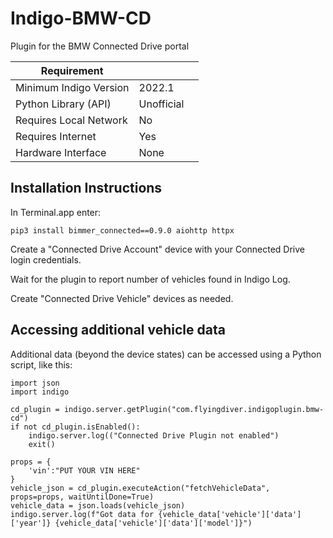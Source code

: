 # Indigo-BMW-CD
Plugin for the BMW Connected Drive portal

| Requirement            |                     |   |
|------------------------|---------------------|---|
| Minimum Indigo Version | 2022.1              |   |
| Python Library (API)   | Unofficial          |   |
| Requires Local Network | No                  |   |
| Requires Internet      | Yes                 |   |
| Hardware Interface     | None                |   |

## Installation Instructions

In Terminal.app enter:

`pip3 install bimmer_connected==0.9.0 aiohttp httpx`

Create a "Connected Drive Account" device with your Connected Drive login credentials.

Wait for the  plugin to report number of vehicles found in Indigo Log.

Create "Connected Drive Vehicle" devices as needed.


## Accessing additional vehicle data

Additional data (beyond the device states) can be accessed using a Python script, like this:

    import json
   	import indigo

	cd_plugin = indigo.server.getPlugin("com.flyingdiver.indigoplugin.bmw-cd")
	if not cd_plugin.isEnabled():
   		indigo.server.log(("Connected Drive Plugin not enabled")
   		exit()
    
	props = {
    	'vin':"PUT YOUR VIN HERE" 
	}
	vehicle_json = cd_plugin.executeAction("fetchVehicleData", props=props, waitUntilDone=True)
	vehicle_data = json.loads(vehicle_json)
	indigo.server.log(f"Got data for {vehicle_data['vehicle']['data']['year']} {vehicle_data['vehicle']['data']['model']}")
